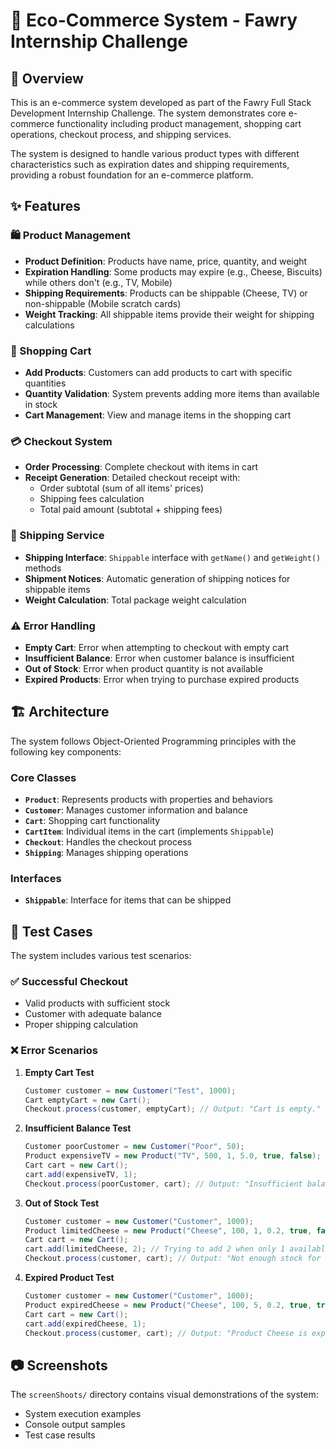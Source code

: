# 🛒 Eco-Commerce System - Fawry Internship Challenge

## 🌟 Overview

This is an e-commerce system developed as part of the Fawry Full Stack Development Internship Challenge. The system demonstrates core e-commerce functionality including product management, shopping cart operations, checkout process, and shipping services.

The system is designed to handle various product types with different characteristics such as expiration dates and shipping requirements, providing a robust foundation for an e-commerce platform.

## ✨ Features

### 🛍️ Product Management
- **Product Definition**: Products have name, price, quantity, and weight
- **Expiration Handling**: Some products may expire (e.g., Cheese, Biscuits) while others don't (e.g., TV, Mobile)
- **Shipping Requirements**: Products can be shippable (Cheese, TV) or non-shippable (Mobile scratch cards)
- **Weight Tracking**: All shippable items provide their weight for shipping calculations

### 🛒 Shopping Cart
- **Add Products**: Customers can add products to cart with specific quantities
- **Quantity Validation**: System prevents adding more items than available in stock
- **Cart Management**: View and manage items in the shopping cart

### 💳 Checkout System
- **Order Processing**: Complete checkout with items in cart
- **Receipt Generation**: Detailed checkout receipt with:
  - Order subtotal (sum of all items' prices)
  - Shipping fees calculation
  - Total paid amount (subtotal + shipping fees)

### 🚚 Shipping Service
- **Shipping Interface**: `Shippable` interface with `getName()` and `getWeight()` methods
- **Shipment Notices**: Automatic generation of shipping notices for shippable items
- **Weight Calculation**: Total package weight calculation

### ⚠️ Error Handling
- **Empty Cart**: Error when attempting to checkout with empty cart
- **Insufficient Balance**: Error when customer balance is insufficient
- **Out of Stock**: Error when product quantity is not available
- **Expired Products**: Error when trying to purchase expired products

## 🏗️ Architecture

The system follows Object-Oriented Programming principles with the following key components:

### Core Classes
- **`Product`**: Represents products with properties and behaviors
- **`Customer`**: Manages customer information and balance
- **`Cart`**: Shopping cart functionality
- **`CartItem`**: Individual items in the cart (implements `Shippable`)
- **`Checkout`**: Handles the checkout process
- **`Shipping`**: Manages shipping operations

### Interfaces
- **`Shippable`**: Interface for items that can be shipped




## 🧪 Test Cases

The system includes various test scenarios:

### ✅ Successful Checkout
- Valid products with sufficient stock
- Customer with adequate balance
- Proper shipping calculation

### ❌ Error Scenarios
1. **Empty Cart Test**
   ```java
   Customer customer = new Customer("Test", 1000);
   Cart emptyCart = new Cart();
   Checkout.process(customer, emptyCart); // Output: "Cart is empty."
   ```

2. **Insufficient Balance Test**
   ```java
   Customer poorCustomer = new Customer("Poor", 50);
   Product expensiveTV = new Product("TV", 500, 1, 5.0, true, false);
   Cart cart = new Cart();
   cart.add(expensiveTV, 1);
   Checkout.process(poorCustomer, cart); // Output: "Insufficient balance."
   ```

3. **Out of Stock Test**
   ```java
   Customer customer = new Customer("Customer", 1000);
   Product limitedCheese = new Product("Cheese", 100, 1, 0.2, true, false);
   Cart cart = new Cart();
   cart.add(limitedCheese, 2); // Trying to add 2 when only 1 available
   Checkout.process(customer, cart); // Output: "Not enough stock for Cheese"
   ```

4. **Expired Product Test**
   ```java
   Customer customer = new Customer("Customer", 1000);
   Product expiredCheese = new Product("Cheese", 100, 5, 0.2, true, true);
   Cart cart = new Cart();
   cart.add(expiredCheese, 1);
   Checkout.process(customer, cart); // Output: "Product Cheese is expired."
   ```

## 📷 Screenshots

The `screenShoots/` directory contains visual demonstrations of the system:
- System execution examples
- Console output samples
- Test case results
